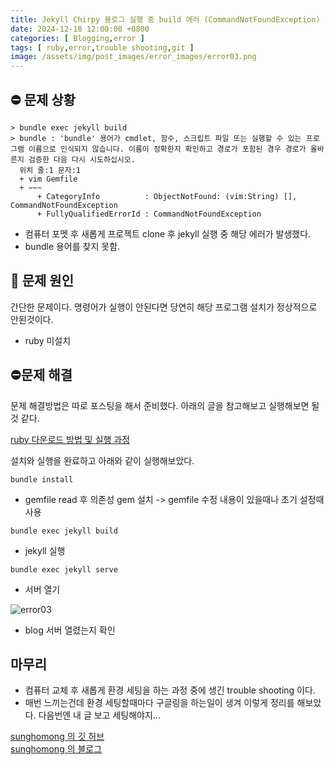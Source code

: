 ```yaml
---
title: Jekyll Chirpy 블로그 실행 중 build 에러 (CommandNotFoundException)
date: 2024-12-18 12:00:00 +0800
categories: [ Blogging,error ]
tags: [ ruby,error,trouble shooting,git ]
image: /assets/img/post_images/error_images/error03.png
---
```


## ⛔ 문제 상황

```shell
> bundle exec jekyll build
> bundle : 'bundle' 용어가 cmdlet, 함수, 스크립트 파일 또는 실행할 수 있는 프로그램 이름으로 인식되지 않습니다. 이름이 정확한지 확인하고 경로가 포함된 경우 경로가 올바른지 검증한 다음 다시 시도하십시오.
  위치 줄:1 문자:1
  + vim Gemfile
  + ~~~
      + CategoryInfo          : ObjectNotFound: (vim:String) [], CommandNotFoundException
      + FullyQualifiedErrorId : CommandNotFoundException
```

- 컴퓨터 포멧 후 새롭게 프로젝트 clone 후 jekyll 실행 중 해당 에러가 발생했다.
- bundle 용어를 찾지 못함.

## 🧐 문제 원인

간단한 문제이다. 명령어가 실행이 안된다면 당연히 해당 프로그램 설치가 정상적으로 안된것이다.

- ruby 미설치

## ⛔문제 해결

문제 해결방법은 따로 포스팅을 해서 준비했다. 아래의 글을 참고해보고 실행해보면 될 것 같다.

[ruby 다운로드 방법 및 실행 과정](https://sunghomong.github.io/posts/library-ruby-download/)

설치와 실행을 완료하고 아래와 같이 실행해보았다.

```shell
bundle install
```

- gemfile read 후 의존성 gem 설치 -> gemfile 수정 내용이 있을때나 초기 설정때 사용

```shell
bundle exec jekyll build
```

- jekyll 실행

```shell
bundle exec jekyll serve
```

- 서버 열기

<img src="/assets/img/post_images/error_images/error03.png" alt="error03">

- blog 서버 열렸는지 확인

## 마무리

- 컴퓨터 교체 후 새롭게 환경 세팅을 하는 과정 중에 생긴 trouble shooting 이다.
- 매번 느끼는건데 환경 세팅할때마다 구글링을 하는일이 생겨 이렇게 정리를 해보았다. 다음번엔 내 글 보고 세팅해야지...


[sunghomong 의 깃 허브](https://github.com/sunghomong) <br>
[sunghomong 의 블로그](https://sunghomong.github.io/)
